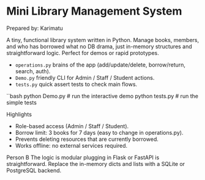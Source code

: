 # Mini Library Management System
Prepared by: Karimatu



A tiny, functional library system written in Python. Manage books, members, and who has borrowed what no DB drama, just in-memory structures and straightforward logic. Perfect for demos or rapid prototypes.


- `operations.py`  brains of the app (add/update/delete, borrow/return, search, auth).
- `Demo.py`  friendly CLI for Admin / Staff / Student actions.
- `tests.py`  quick assert tests to check main flows.


``bash
python Demo.py   # run the interactive demo
python tests.py  # run the simple tests


 Highlights
- Role-based access (Admin / Staff / Student).
- Borrow limit: 3 books for 7 days (easy to change in operations.py).
- Prevents deleting resources that are currently borrowed.
- Works offline: no external services required.

 Person B
 The logic is modular plugging in Flask or FastAPI is straightforward.
 Replace the in-memory dicts and lists with a SQLite or PostgreSQL backend.

